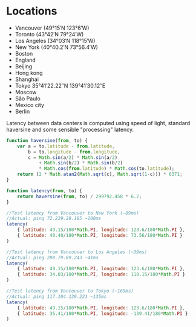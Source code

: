 
# Locations

 - Vancouver (49°15′N 123°6′W)
 - Toronto (43°42′N 79°24′W)
 - Los Angeles (34°03′N 118°15′W)
 - New York (40°40.2′N 73°56.4′W)
 - Boston
 - England
 - Beijing
 - Hong kong
 - Shanghai
 - Tokyo 35°41′22.22″N 139°41′30.12″E
 - Moscow
 - São Paulo
 - Mexico city
 - Berlin

Latency between data centers is computed using speed of light, standard haversine and some sensible "processing" latency.

```javascript
function haversine(from, to) {
	var a = to.latitude - from.latitude, 
		b = to.longitude - from.longitude,
		c = Math.sin(a/2) * Math.sin(a/2)
		    + Math.sin(b/2) * Math.sin(b/2) 
		    * Math.cos(from.latitude) * Math.cos(to.latitude);
	return (2 * Math.atan2(Math.sqrt(c), Math.sqrt(1-c))) * 6371;
}

function latency(from, to) {
	return haversine(from, to) / 299792.458 * 6.7;
}

//Test latency from Vancouver to New York (~89ms)
//Actual: ping 72.229.28.185 ~100ms
latency(
	{ latitude: 49.15/180*Math.PI, longitude: 123.6/180*Math.PI },
	{ latitude: 40.40/180*Math.PI, longitude: 73.56/180*Math.PI }
)

//Test latency from Vancouver to Los Angeles (~39ms)
//Actual: ping 208.79.89.243 ~41ms
latency(
	{ latitude: 49.15/180*Math.PI, longitude: 123.6/180*Math.PI },
	{ latitude: 34.03/180*Math.PI, longitude: 118.15/180*Math.PI }
)

//Test latency from Vancouver to Tokyo (~169ms)
//Actual: ping 117.104.139.221 ~135ms
latency(
	{ latitude: 49.15/180*Math.PI, longitude: 123.6/180*Math.PI },
	{ latitude: 35.41/180*Math.PI, longitude: -139.41/180*Math.PI }
)

